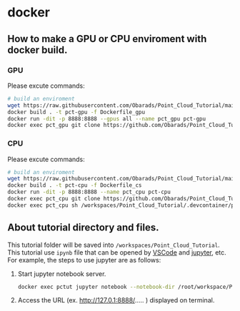 # docker
## How to make a GPU or CPU enviroment with docker build.
### GPU
Please excute commands:
```bash
# build an enviroment
wget https://raw.githubusercontent.com/Obarads/Point_Cloud_Tutorial/main/.devcontainer/Dockerfile 
docker build . -t pct-gpu -f Dockerfile_gpu
docker run -dit -p 8888:8888 --gpus all --name pct_gpu pct-gpu
docker exec pct_gpu git clone https://github.com/Obarads/Point_Cloud_Tutorial.git /root/workspace/Point_Cloud_Tutorial
```

### CPU
Please excute commands:
```bash
# build an enviroment
wget https://raw.githubusercontent.com/Obarads/Point_Cloud_Tutorial/main/.devcontainer/Dockerfile_cs
docker build . -t pct-cpu -f Dockerfile_cs
docker run -dit -p 8888:8888 --name pct_cpu pct-cpu
docker exec pct_cpu git clone https://github.com/Obarads/Point_Cloud_Tutorial.git /root/workspace/Point_Cloud_Tutorial
docker exec pct_cpu sh /workspaces/Point_Cloud_Tutorial/.devcontainer/pip_cpu.sh
```

## About tutorial directory and files.
This tutorial folder will be saved into `/workspaces/Point_Cloud_Tutorial`. This tutorial use `ipynb` file that can be opened by [VSCode](https://code.visualstudio.com/) and [jupyter](https://jupyter.org/), etc.
For example, the steps to use jupyter are as follows:
1. Start jupyter notebook server.
    ```bash
    docker exec pctut jupyter notebook --notebook-dir /root/workspace/Point_Cloud_Tutorial --allow-root --port 8888 --ip=0.0.0.0
   ```
2. Access the URL (ex. http://127.0.1:8888/..... ) displayed on terminal.